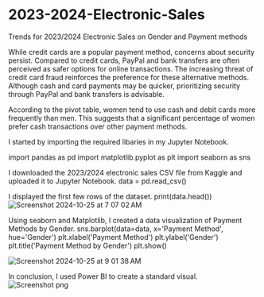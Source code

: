 # 2023-2024-Electronic-Sales
Trends for 2023/2024 Electronic Sales on Gender and Payment methods

While credit cards are a popular payment method, concerns about security persist. Compared to credit cards, PayPal and bank transfers are often perceived as safer options for online transactions. The increasing threat of credit card fraud reinforces the preference for these alternative methods. Although cash and card payments may be quicker, prioritizing security through PayPal and bank transfers is advisable.

According to the pivot table, women tend to use cash and debit cards more frequently than men. This suggests that a significant percentage of women prefer cash transactions over other payment methods.

I started by importing the required libaries in my Jupyter Notebook.
 
import pandas as pd
import matplotlib.pyplot as plt
import seaborn as sns

I downloaded the 2023/2024 electronic sales CSV file from Kaggle and uploaded it to Jupyter Notebook.
data = pd.read_csv()

I displayed the first few rows of the dataset.
print(data.head())
![Screenshot 2024-10-25 at 7 07 02 AM](https://github.com/user-attachments/assets/ab1f30f6-7059-41f5-afe1-6f474814d778)


Using seaborn and Matplotlib, I created a data visualization of Payment Methods by Gender.
sns.barplot(data=data, x='Payment Method', hue='Gender')
plt.xlabel('Payment Method')
plt.ylabel('Gender')
plt.title('Payment Method by Gender')
plt.show()

![Screenshot 2024-10-25 at 9 01 38 AM](https://github.com/user-attachments/assets/4bf98d22-2855-41c3-b62a-e54935c0a90f)


 In conclusion, I used Power BI to create a standard visual.
 ![Screenshot png](https://github.com/user-attachments/assets/c1a17406-4b96-4207-a513-35a40b505c56)
